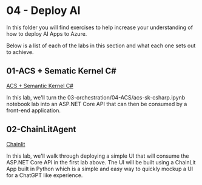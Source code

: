 # 04 - Deploy AI

In this folder you will find exercises to help increase your understanding of how to deploy AI Apps to Azure.

Below is a list of each of the labs in this section and what each one sets out to achieve.

## 01-ACS + Sematic Kernel C#

[ACS + Semantic Kernel C#](02-acs-sk-csharp-deploy-api/README.md)

In this lab, we'll turn the 03-orchestration/04-ACS/acs-sk-csharp.ipynb notebook lab into an ASP.NET Core API that can then be consumed by a front-end application.

## 02-ChainLitAgent

[Chainlit](03-chainlitagent-ui/README.md)

In this lab, we'll walk through deploying a simple UI that will consume the ASP.NET Core API in the first lab above. The UI will be built using a ChainLit App built in Python which is a simple and easy way to quickly mockup a UI for a ChatGPT like experience.